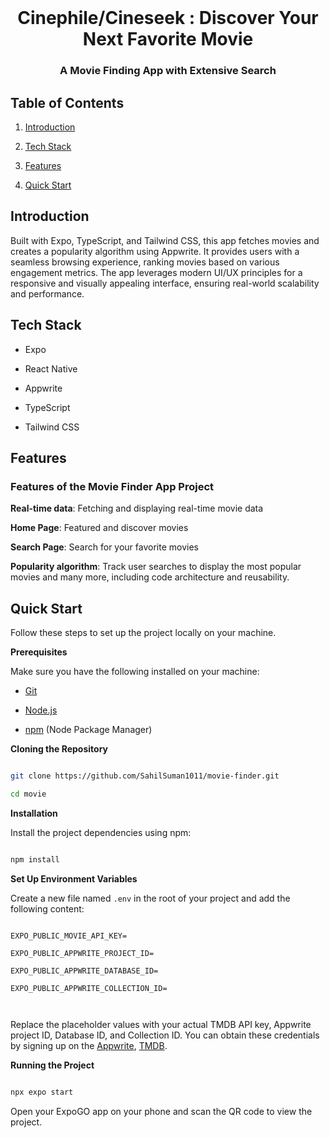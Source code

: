 <div align="center">

  <br />

 # Cinephile/Cineseek : Discover Your Next Favorite Movie
   ###  A Movie Finding App with Extensive Search
</div>

## <a name="table">Table of Contents</a>

1. [Introduction](#introduction)

2. [Tech Stack](#tech-stack)

3. [Features](#features)

4. [Quick Start](#quick-start)

## <a name="introduction">Introduction</a>

Built with Expo, TypeScript, and Tailwind CSS, this app fetches movies and creates a popularity algorithm using Appwrite. It provides users with a seamless browsing experience, ranking movies based on various engagement metrics. The app leverages modern UI/UX principles for a responsive and visually appealing interface, ensuring real-world scalability and performance.


## <a name="tech-stack">Tech Stack</a>

- Expo

- React Native

- Appwrite

- TypeScript

- Tailwind CSS

## <a name="features">Features</a>

### Features of the Movie Finder App Project

**Real-time data**: Fetching and displaying real-time movie data

**Home Page**: Featured and discover movies

**Search Page**: Search for your favorite movies

**Popularity algorithm**: Track user searches to display the most popular movies and many more, including code architecture and reusability.

## <a name="quick-start">Quick Start</a>

Follow these steps to set up the project locally on your machine.

**Prerequisites**

Make sure you have the following installed on your machine:

- [Git](https://git-scm.com/)

- [Node.js](https://nodejs.org/en)

- [npm](https://www.npmjs.com/) (Node Package Manager)

**Cloning the Repository**

```bash

git clone https://github.com/SahilSuman1011/movie-finder.git

cd movie

```

**Installation**

Install the project dependencies using npm:

```bash

npm install

```

**Set Up Environment Variables**

Create a new file named `.env` in the root of your project and add the following content:

```env

EXPO_PUBLIC_MOVIE_API_KEY=

EXPO_PUBLIC_APPWRITE_PROJECT_ID=

EXPO_PUBLIC_APPWRITE_DATABASE_ID=

EXPO_PUBLIC_APPWRITE_COLLECTION_ID=



```

Replace the placeholder values with your actual TMDB API key, Appwrite project ID, Database ID, and Collection ID. You can obtain these credentials by signing up on the [Appwrite](https://cloud.appwrite.io/console/login), [TMDB](https://www.themoviedb.org/login).

**Running the Project**

```bash

npx expo start

```

Open your ExpoGO app on your phone and scan the QR code to view the project.
